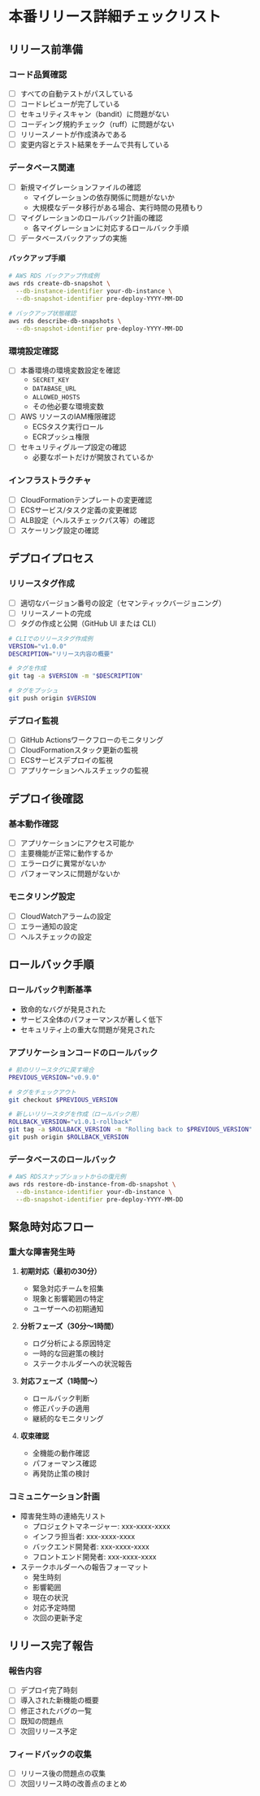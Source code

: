 # 本番リリース詳細チェックリスト

## リリース前準備

### コード品質確認
- [ ] すべての自動テストがパスしている
- [ ] コードレビューが完了している
- [ ] セキュリティスキャン（bandit）に問題がない
- [ ] コーディング規約チェック（ruff）に問題がない
- [ ] リリースノートが作成済みである
- [ ] 変更内容とテスト結果をチームで共有している

### データベース関連
- [ ] 新規マイグレーションファイルの確認
  - マイグレーションの依存関係に問題がないか
  - 大規模なデータ移行がある場合、実行時間の見積もり
- [ ] マイグレーションのロールバック計画の確認
  - 各マイグレーションに対応するロールバック手順
- [ ] データベースバックアップの実施

#### バックアップ手順
```bash
# AWS RDS バックアップ作成例
aws rds create-db-snapshot \
  --db-instance-identifier your-db-instance \
  --db-snapshot-identifier pre-deploy-YYYY-MM-DD
  
# バックアップ状態確認
aws rds describe-db-snapshots \
  --db-snapshot-identifier pre-deploy-YYYY-MM-DD
```

### 環境設定確認
- [ ] 本番環境の環境変数設定を確認
  - `SECRET_KEY`
  - `DATABASE_URL`
  - `ALLOWED_HOSTS`
  - その他必要な環境変数
- [ ] AWS リソースのIAM権限確認
  - ECSタスク実行ロール
  - ECRプッシュ権限
- [ ] セキュリティグループ設定の確認
  - 必要なポートだけが開放されているか

### インフラストラクチャ
- [ ] CloudFormationテンプレートの変更確認
- [ ] ECSサービス/タスク定義の変更確認
- [ ] ALB設定（ヘルスチェックパス等）の確認
- [ ] スケーリング設定の確認

## デプロイプロセス

### リリースタグ作成
- [ ] 適切なバージョン番号の設定（セマンティックバージョニング）
- [ ] リリースノートの完成
- [ ] タグの作成と公開（GitHub UI または CLI）

```bash
# CLIでのリリースタグ作成例
VERSION="v1.0.0"
DESCRIPTION="リリース内容の概要"

# タグを作成
git tag -a $VERSION -m "$DESCRIPTION"

# タグをプッシュ
git push origin $VERSION
```

### デプロイ監視
- [ ] GitHub Actionsワークフローのモニタリング
- [ ] CloudFormationスタック更新の監視
- [ ] ECSサービスデプロイの監視
- [ ] アプリケーションヘルスチェックの監視

## デプロイ後確認

### 基本動作確認
- [ ] アプリケーションにアクセス可能か
- [ ] 主要機能が正常に動作するか
- [ ] エラーログに異常がないか
- [ ] パフォーマンスに問題がないか

### モニタリング設定
- [ ] CloudWatchアラームの設定
- [ ] エラー通知の設定
- [ ] ヘルスチェックの設定

## ロールバック手順

### ロールバック判断基準
- 致命的なバグが発見された
- サービス全体のパフォーマンスが著しく低下
- セキュリティ上の重大な問題が発見された

### アプリケーションコードのロールバック
```bash
# 前のリリースタグに戻す場合
PREVIOUS_VERSION="v0.9.0"

# タグをチェックアウト
git checkout $PREVIOUS_VERSION

# 新しいリリースタグを作成（ロールバック用）
ROLLBACK_VERSION="v1.0.1-rollback"
git tag -a $ROLLBACK_VERSION -m "Rolling back to $PREVIOUS_VERSION"
git push origin $ROLLBACK_VERSION
```

### データベースのロールバック
```bash
# AWS RDSスナップショットからの復元例
aws rds restore-db-instance-from-db-snapshot \
  --db-instance-identifier your-db-instance \
  --db-snapshot-identifier pre-deploy-YYYY-MM-DD
```

## 緊急時対応フロー

### 重大な障害発生時
1. **初期対応（最初の30分）**
   - 緊急対応チームを招集
   - 現象と影響範囲の特定
   - ユーザーへの初期通知

2. **分析フェーズ（30分〜1時間）**
   - ログ分析による原因特定
   - 一時的な回避策の検討
   - ステークホルダーへの状況報告

3. **対応フェーズ（1時間〜）**
   - ロールバック判断
   - 修正パッチの適用
   - 継続的なモニタリング

4. **収束確認**
   - 全機能の動作確認
   - パフォーマンス確認
   - 再発防止策の検討

### コミュニケーション計画
- 障害発生時の連絡先リスト
  - プロジェクトマネージャー: xxx-xxxx-xxxx
  - インフラ担当者: xxx-xxxx-xxxx
  - バックエンド開発者: xxx-xxxx-xxxx
  - フロントエンド開発者: xxx-xxxx-xxxx
- ステークホルダーへの報告フォーマット
  - 発生時刻
  - 影響範囲
  - 現在の状況
  - 対応予定時間
  - 次回の更新予定

## リリース完了報告

### 報告内容
- [ ] デプロイ完了時刻
- [ ] 導入された新機能の概要
- [ ] 修正されたバグの一覧
- [ ] 既知の問題点
- [ ] 次回リリース予定

### フィードバックの収集
- [ ] リリース後の問題点の収集
- [ ] 次回リリース時の改善点のまとめ 